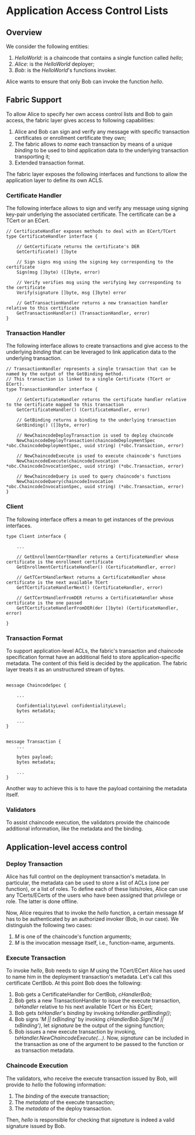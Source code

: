 # Application Access Control Lists

## Overview

We consider the following entities:

1. *HelloWorld*: is a chaincode that contains a single function called *hello*;
2. *Alice*: is the *HelloWorld* deployer;
3. *Bob*: is the *HelloWorld*'s functions invoker.

Alice wants to ensure that only Bob can invoke the function *hello*.

## Fabric Support

To allow Alice to specify her own access control lists and Bob to gain access, the fabric layer gives access to following capabilities:

1. Alice and Bob can sign and verify any message with specific transaction certificates or enrollment certificate they own;
2. The fabric allows to *name* each transaction by means of a unique *binding* to be used to bind application data
to the underlying transaction transporting it;
3. Extended transaction format.

The fabric layer exposes the following interfaces and functions to allow the application layer to define its own ACLS.

### Certificate Handler

The following interface allows to sign and verify any message using signing key-pair underlying the associated certificate.
The certificate can be a TCert or an ECert.

```
// CertificateHandler exposes methods to deal with an ECert/TCert
type CertificateHandler interface {

    // GetCertificate returns the certificate's DER
    GetCertificate() []byte

    // Sign signs msg using the signing key corresponding to the certificate
    Sign(msg []byte) ([]byte, error)

    // Verify verifies msg using the verifying key corresponding to the certificate
    Verify(signature []byte, msg []byte) error

    // GetTransactionHandler returns a new transaction handler relative to this certificate
    GetTransactionHandler() (TransactionHandler, error)
}
```


### Transaction Handler

The following interface allows to create transactions and give access to the underlying *binding* that can be leveraged to link
application data to the underlying transaction.


```
// TransactionHandler represents a single transaction that can be named by the output of the GetBinding method.
// This transaction is linked to a single Certificate (TCert or ECert).
type TransactionHandler interface {

    // GetCertificateHandler returns the certificate handler relative to the certificate mapped to this transaction
    GetCertificateHandler() (CertificateHandler, error)

    // GetBinding returns a binding to the underlying transaction
    GetBinding() ([]byte, error)

    // NewChaincodeDeployTransaction is used to deploy chaincode
    NewChaincodeDeployTransaction(chaincodeDeploymentSpec *obc.ChaincodeDeploymentSpec, uuid string) (*obc.Transaction, error)

    // NewChaincodeExecute is used to execute chaincode's functions
    NewChaincodeExecute(chaincodeInvocation *obc.ChaincodeInvocationSpec, uuid string) (*obc.Transaction, error)

    // NewChaincodeQuery is used to query chaincode's functions
    NewChaincodeQuery(chaincodeInvocation *obc.ChaincodeInvocationSpec, uuid string) (*obc.Transaction, error)
}
```

### Client

The following interface offers a mean to get instances of the previous interfaces.

```
type Client interface {

    ...

    // GetEnrollmentCertHandler returns a CertificateHandler whose certificate is the enrollment certificate
    GetEnrollmentCertificateHandler() (CertificateHandler, error)

    // GetTCertHandlerNext returns a CertificateHandler whose certificate is the next available TCert
    GetTCertificateHandlerNext() (CertificateHandler, error)

    // GetTCertHandlerFromDER returns a CertificateHandler whose certificate is the one passed
    GetTCertificateHandlerFromDER(der []byte) (CertificateHandler, error)

}
```

### Transaction Format

To support application-level ACLs, the fabric's transaction and chaincode specification format have an additional field to store application-specific metadata.
The content of this field is decided by the application. The fabric layer treats it as an unstructured stream of bytes.


```

message ChaincodeSpec {

    ...

    ConfidentialityLevel confidentialityLevel;
    bytes metadata;

    ...
}


message Transaction {
    ...

    bytes payload;
    bytes metadata;

    ...
}
```

Another way to achieve this is to have the payload containing the metadata itself.

### Validators

To assist chaincode execution, the validators provide the chaincode additional information, like the metadata and the binding.

## Application-level access control

### Deploy Transaction

Alice has full control on the deployment transaction's metadata.
In particular, the metadata can be used to store a list of ACLs (one per function), or a list of roles.
To define each of these lists/roles, Alice can use any TCerts/ECerts of the users who have been assigned
that privilege or role. The latter is done offline.

Now, Alice requires that to invoke the *hello* function, a certain message *M* has to be authenticated by an authorized invoker (Bob, in our case).
We distinguish the following two cases:

1. *M* is one of the chaincode's function arguments;
2. *M* is the invocation message itself, i.e., function-name, arguments.

### Execute Transaction

To invoke *hello*, Bob needs to sign *M* using the TCert/ECert Alice has used to name him in the deployment transaction's metadata.
Let's call this certificate CertBob. At this point Bob does the following:

1. Bob gets a CertificateHandler for CertBob, *cHandlerBob*;
2. Bob gets a new TransactionHandler to issue the execute transaction, *txHandler* relative to his next available TCert or his ECert;
3. Bob gets *txHandler*'s *binding* by invoking *txHandler.getBinding()*;
4. Bob signs *'M || txBinding'* by invoking *cHandlerBob.Sign('M || txBinding')*, let *signature* be the output of the signing function;
5. Bob issues a new execute transaction by invoking, *txHandler.NewChaincodeExecute(...)*. Now, *signature* can be included
  in the transaction as one of the argument to be passed to the function or as transaction metadata.

### Chaincode Execution

The validators, who receive the execute transaction issued by Bob, will provide to *hello* the following information:

1. The *binding* of the execute transaction;
2. The *metadata* of the execute transaction;
3. The *metadata* of the deploy transaction.

Then, *hello* is responsible for checking that *signature* is indeed a valid signature issued by Bob.
